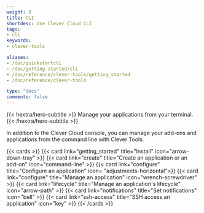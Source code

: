 ```yaml
---
weight: 8
title: CLI
shortdesc: Use Clever Cloud CLI
tags:
- cli
keywords:
- clever-tools

aliases:
- /doc/quickstartcli
- /doc/getting-started/cli
- /doc/reference/clever-tools/getting_started
- /doc/reference/clever-tools

type: "docs"
comments: false
---
```


{{< hextra/hero-subtitle >}}
  Manage your applications from your terminal.
{{< /hextra/hero-subtitle >}}

In addition to the Clever Cloud console, you can manage your add-ons and applications from the command line with Clever Tools.

{{< cards >}}
  {{< card link="getting_started" title="Install" icon="arrow-down-tray" >}}
  {{< card link="create" title="Create an application or an add-on" icon="command-line" >}}
  {{< card link="configure" title="Configure an application" icon= "adjustments-horizontal">}}
  {{< card link="configure" title="Manage an application" icon="wrench-screwdriver" >}}
  {{< card link="lifecycle" title="Manage an application's lifecycle" icon="arrow-path" >}}
  {{< card link="notifications" title="Set notifications" icon="bell" >}}
  {{< card link="ssh-access" title="SSH access an application" icon="key" >}}
{{< /cards >}}
